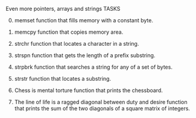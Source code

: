 Even more pointers, arrays and strings
TASKS

0. memset
function that fills memory with a constant byte.

1. memcpy
function that copies memory area.

2. strchr
function that locates a character in a string.

3. strspn
function that gets the length of a prefix substring.

4. strpbrk
function that searches a string for any of a set of bytes.

5. strstr
 function that locates a substring.

6. Chess is mental torture
function that prints the chessboard.

7. The line of life is a ragged diagonal between duty and desire
function that prints the sum of the two diagonals of a square matrix of integers.
